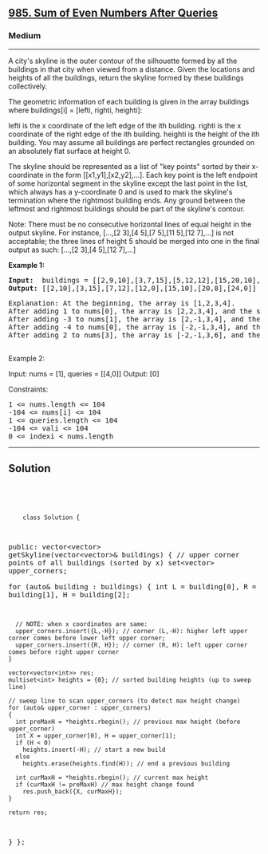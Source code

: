 
<h2><a href="https://leetcode.com/problems/sum-of-even-numbers-after-queries/">985. Sum of Even Numbers After Queries</a></h2>
<h3>Medium</h3>
<hr>
<div><p>
A city's skyline is the outer contour of the silhouette formed by all the buildings in that city when viewed from a distance. Given the locations and heights of all the buildings, return the skyline formed by these buildings collectively.

The geometric information of each building is given in the array buildings where buildings[i] = [lefti, righti, heighti]:

lefti is the x coordinate of the left edge of the ith building.
righti is the x coordinate of the right edge of the ith building.
heighti is the height of the ith building.
You may assume all buildings are perfect rectangles grounded on an absolutely flat surface at height 0.

The skyline should be represented as a list of "key points" sorted by their x-coordinate in the form [[x1,y1],[x2,y2],...]. Each key point is the left endpoint of some horizontal segment in the skyline except the last point in the list, which always has a y-coordinate 0 and is used to mark the skyline's termination where the rightmost building ends. Any ground between the leftmost and rightmost buildings should be part of the skyline's contour.

Note: There must be no consecutive horizontal lines of equal height in the output skyline. For instance, [...,[2 3],[4 5],[7 5],[11 5],[12 7],...] is not acceptable; the three lines of height 5 should be merged into one in the final output as such: [...,[2 3],[4 5],[12 7],...]

 
</p>


<p><strong>Example 1:</strong></p>
<pre><strong>Input:</strong>  buildings = [[2,9,10],[3,7,15],[5,12,12],[15,20,10],[19,24,8]]
<strong>Output:</strong> [[2,10],[3,15],[7,12],[12,0],[15,10],[20,8],[24,0]]
</pre>
<pre>
Explanation: At the beginning, the array is [1,2,3,4].
After adding 1 to nums[0], the array is [2,2,3,4], and the sum of even values is 2 + 2 + 4 = 8.
After adding -3 to nums[1], the array is [2,-1,3,4], and the sum of even values is 2 + 4 = 6.
After adding -4 to nums[0], the array is [-2,-1,3,4], and the sum of even values is -2 + 4 = 2.
After adding 2 to nums[3], the array is [-2,-1,3,6], and the sum of even values is -2 + 6 = 4.
  </pre>
  
Example 2:

Input: nums = [1], queries = [[4,0]]
Output: [0]
 

Constraints:
<pre>
1 <= nums.length <= 104
-104 <= nums[i] <= 104
1 <= queries.length <= 104
-104 <= vali <= 104
0 <= indexi < nums.length
</pre>
<hr>
 <h2><strong><b>Solution</b></strong></h2>
 <br>
 <pre>
 
        class Solution {
public:
    vector<vector<int>> getSkyline(vector<vector<int>>& buildings) 
  {
    // upper corner points of all buildings (sorted by x)
    set<vector<int>> upper_corners;     
    for (auto& building : buildings) {
      int L = building[0],  R = building[1], H = building[2];
      
      // NOTE: when x coordinates are same:
      upper_corners.insert({L,-H}); // corner (L,-H): higher left upper corner comes before lower left upper corner;
      upper_corners.insert({R, H}); // corner (R, H): left upper corner comes before right upper corner
    }
    
    vector<vector<int>> res;
    multiset<int> heights = {0}; // sorted building heights (up to sweep line) 
    
    // sweep line to scan upper_corners (to detect max height change)
    for (auto& upper_corner : upper_corners) 
    {
      int preMaxH = *heights.rbegin(); // previous max height (before upper_corner)
      int X = upper_corner[0], H = upper_corner[1];
      if (H < 0)
        heights.insert(-H); // start a new build
      else
        heights.erase(heights.find(H)); // end a previous building
      
      int curMaxH = *heights.rbegin(); // current max height
      if (curMaxH != preMaxH) // max height change found
        res.push_back({X, curMaxH});
    }
    
    return res;
  }
};
 </pre>

